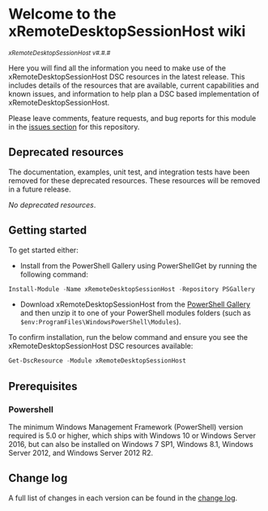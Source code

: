 # Welcome to the xRemoteDesktopSessionHost wiki

<sup>*xRemoteDesktopSessionHost v#.#.#*</sup>

Here you will find all the information you need to make use of the xRemoteDesktopSessionHost
DSC resources in the latest release. This includes details of the resources
that are available, current capabilities and known issues, and information
to help plan a DSC based implementation of xRemoteDesktopSessionHost.

Please leave comments, feature requests, and bug reports for this module in
the [issues section](https://github.com/dsccommunity/xRemoteDesktopSessionHost/issues)
for this repository.

## Deprecated resources

The documentation, examples, unit test, and integration tests have been removed
for these deprecated resources. These resources will be removed
in a future release.

*No deprecated resources*.

## Getting started

To get started either:

- Install from the PowerShell Gallery using PowerShellGet by running the
  following command:

```powershell
Install-Module -Name xRemoteDesktopSessionHost -Repository PSGallery
```

- Download xRemoteDesktopSessionHost from the [PowerShell Gallery](http://www.powershellgallery.com/packages/xRemoteDesktopSessionHost/)
  and then unzip it to one of your PowerShell modules folders (such as
  `$env:ProgramFiles\WindowsPowerShell\Modules`).

To confirm installation, run the below command and ensure you see the xRemoteDesktopSessionHost
DSC resources available:

```powershell
Get-DscResource -Module xRemoteDesktopSessionHost
```

## Prerequisites

### Powershell

The minimum Windows Management Framework (PowerShell) version required is 5.0
or higher, which ships with Windows 10 or Windows Server 2016,
but can also be installed on Windows 7 SP1, Windows 8.1, Windows Server 2012,
and Windows Server 2012 R2.

## Change log

A full list of changes in each version can be found in the [change log](https://github.com/dsccommunity/xRemoteDesktopSessionHost/blob/main/CHANGELOG.md).
